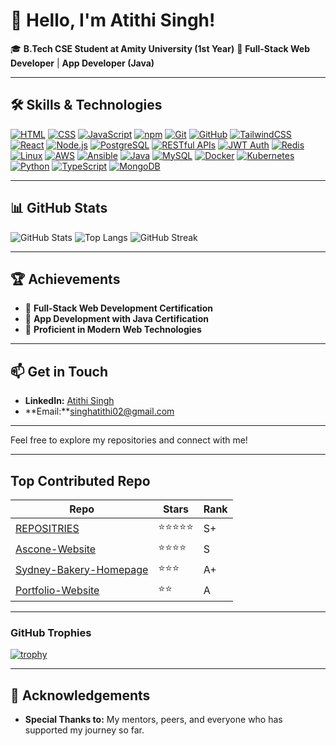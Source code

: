 # 👋 Hello, I'm Atithi Singh!

🎓 **B.Tech CSE Student at Amity University (1st Year)**
🌟 **Full-Stack Web Developer** | **App Developer (Java)**

---

## 🛠️ Skills & Technologies

[![HTML](https://img.shields.io/badge/HTML5-E34F26?style=for-the-badge&logo=html5&logoColor=white)](https://developer.mozilla.org/en-US/docs/Web/HTML)
[![CSS](https://img.shields.io/badge/CSS3-1572B6?style=for-the-badge&logo=css3&logoColor=white)](https://developer.mozilla.org/en-US/docs/Web/CSS)
[![JavaScript](https://img.shields.io/badge/JavaScript-F7DF1E?style=for-the-badge&logo=javascript&logoColor=black)](https://developer.mozilla.org/en-US/docs/Web/JavaScript)
[![npm](https://img.shields.io/badge/npm-CB3837?style=for-the-badge&logo=npm&logoColor=white)](https://www.npmjs.com/)
[![Git](https://img.shields.io/badge/Git-F05032?style=for-the-badge&logo=git&logoColor=white)](https://git-scm.com/)
[![GitHub](https://img.shields.io/badge/GitHub-181717?style=for-the-badge&logo=github&logoColor=white)](https://github.com/)
[![TailwindCSS](https://img.shields.io/badge/TailwindCSS-06B6D4?style=for-the-badge&logo=tailwindcss&logoColor=white)](https://tailwindcss.com/)
[![React](https://img.shields.io/badge/React-20232A?style=for-the-badge&logo=react&logoColor=61DAFB)](https://reactjs.org/)
[![Node.js](https://img.shields.io/badge/Node.js-339933?style=for-the-badge&logo=nodedotjs&logoColor=white)](https://nodejs.org/)
[![PostgreSQL](https://img.shields.io/badge/PostgreSQL-316192?style=for-the-badge&logo=postgresql&logoColor=white)](https://www.postgresql.org/)
[![RESTful APIs](https://img.shields.io/badge/REST-02569B?style=for-the-badge&logo=rest&logoColor=white)](https://restfulapi.net/)
[![JWT Auth](https://img.shields.io/badge/JWT-000000?style=for-the-badge&logo=jwt&logoColor=white)](https://jwt.io/)
[![Redis](https://img.shields.io/badge/Redis-DC382D?style=for-the-badge&logo=redis&logoColor=white)](https://redis.io/)
[![Linux](https://img.shields.io/badge/Linux-FCC624?style=for-the-badge&logo=linux&logoColor=black)](https://www.linux.org/)
[![AWS](https://img.shields.io/badge/AWS-232F3E?style=for-the-badge&logo=amazon-aws&logoColor=white)](https://aws.amazon.com/)
[![Ansible](https://img.shields.io/badge/Ansible-EE0000?style=for-the-badge&logo=ansible&logoColor=white)](https://www.ansible.com/)
[![Java](https://img.shields.io/badge/Java-007396?style=for-the-badge&logo=java&logoColor=white)](https://www.java.com/)
[![MySQL](https://img.shields.io/badge/MySQL-4479A1?style=for-the-badge&logo=mysql&logoColor=white)](https://www.mysql.com/)
[![Docker](https://img.shields.io/badge/Docker-2496ED?style=for-the-badge&logo=docker&logoColor=white)](https://www.docker.com/)
[![Kubernetes](https://img.shields.io/badge/Kubernetes-326CE5?style=for-the-badge&logo=kubernetes&logoColor=white)](https://kubernetes.io/)
[![Python](https://img.shields.io/badge/Python-3776AB?style=for-the-badge&logo=python&logoColor=white)](https://www.python.org/)
[![TypeScript](https://img.shields.io/badge/TypeScript-007ACC?style=for-the-badge&logo=typescript&logoColor=white)](https://www.typescriptlang.org/)
[![MongoDB](https://img.shields.io/badge/MongoDB-47A248?style=for-the-badge&logo=mongodb&logoColor=white)](https://www.mongodb.com/)

---

## 📊 GitHub Stats

![GitHub Stats](https://github-readme-stats.vercel.app/api?username=singh-atithi&show_icons=true&theme=radical&count_private=true&include_all_commits=true)
![Top Langs](https://github-readme-stats.vercel.app/api/top-langs/?username=singh-atithi&layout=compact&theme=radical)
![GitHub Streak](https://github-readme-streak-stats.herokuapp.com/?user=singh-atithi&theme=radical)

---

## 🏆 Achievements

- 🌟 **Full-Stack Web Development Certification**
- 🌟 **App Development with Java Certification**
- 🌟 **Proficient in Modern Web Technologies**

---

## 📫 Get in Touch

- **LinkedIn:** [Atithi Singh](https://www.linkedin.com/in/codeati/)
- **Email:**singhatithi02@gmail.com

---

Feel free to explore my repositories and connect with me!

---

## Top Contributed Repo

| Repo | Stars | Rank |
|------|-------|------|
| [REPOSITRIES](https://github.com/singh-atithi?tab=repositories) | ⭐⭐⭐⭐⭐ | S+ |
 [Ascone-Website](https://github.com/singh-atithi/Ascone-Website) | ⭐⭐⭐⭐ | S |
| [Sydney-Bakery-Homepage](https://github.com/singh-atithi/Sydney-Bakery-Homepage) | ⭐⭐⭐ | A+ |
| [Portfolio-Website](https://github.com/singh-atithi/Portfolio-Website)| ⭐⭐ | A |

---

### GitHub Trophies

[![trophy](https://github-profile-trophy.vercel.app/?username=singh-atithi&theme=onedark)](https://github.com/singh-atithi/github-profile-trophy)

---

## 🌟 Acknowledgements

- **Special Thanks to:** My mentors, peers, and everyone who has supported my journey so far.
